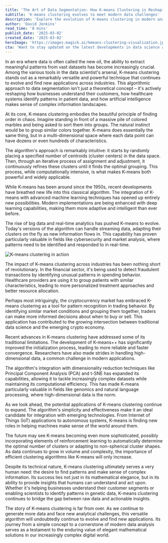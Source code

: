 ```yaml
---
title: 'The Art of Data Segmentation: How K-means Clustering is Reshaping Modern Analytics'
subtitle: 'K-means clustering evolves to meet modern data challenges'
description: 'Explore the evolution of K-means clustering in modern analytics. Discover its transformative impact on industries through enhanced pattern recognition and real-time adaptability, empowering fields from finance to healthcare.'
author: 'David Jenkins'
read_time: '8 mins'
publish_date: '2025-03-02'
created_date: '2025-03-02'
heroImage: 'https://images.magick.ai/kmeans-clustering-visualization.jpg'
cta: 'Want to stay updated on the latest developments in data science and analytics? Follow us on LinkedIn for more insights into how algorithms like K-means clustering are transforming industries and shaping the future of data analysis.'
---
```


In an era where data is often called the new oil, the ability to extract meaningful patterns from vast datasets has become increasingly crucial. Among the various tools in the data scientist's arsenal, K-means clustering stands out as a remarkably versatile and powerful technique that continues to evolve and find new applications across industries. This algorithmic approach to data segmentation isn't just a theoretical concept – it's actively reshaping how businesses understand their customers, how healthcare systems identify patterns in patient data, and how artificial intelligence makes sense of complex information landscapes.

At its core, K-means clustering embodies the beautiful principle of finding order in chaos. Imagine standing in front of a massive pile of colored marbles and being asked to sort them into groups. The natural instinct would be to group similar colors together. K-means does essentially the same thing, but in a multi-dimensional space where each data point can have dozens or even hundreds of characteristics.

The algorithm's approach is remarkably intuitive: it starts by randomly placing a specified number of centroids (cluster centers) in the data space. Then, through an iterative process of assignment and adjustment, it continuously refines these clusters until it finds the optimal grouping. This process, while computationally intensive, is what makes K-means both powerful and widely applicable.

While K-means has been around since the 1950s, recent developments have breathed new life into this classical algorithm. The integration of K-means with advanced machine learning techniques has opened up entirely new possibilities. Modern implementations are being enhanced with deep learning capabilities, making them more adaptive and intelligent than ever before.

The rise of big data and real-time analytics has pushed K-means to evolve. Today's versions of the algorithm can handle streaming data, adapting their clusters on the fly as new information flows in. This capability has proven particularly valuable in fields like cybersecurity and market analysis, where patterns need to be identified and responded to in real-time.

![K-means clustering in action](https://i.magick.ai/PIXE/1738406181100_magick_img.webp)

The impact of K-means clustering across industries has been nothing short of revolutionary. In the financial sector, it's being used to detect fraudulent transactions by identifying unusual patterns in spending behavior. Healthcare providers are using it to group patients with similar characteristics, leading to more personalized treatment approaches and better resource allocation.

Perhaps most intriguingly, the cryptocurrency market has embraced K-means clustering as a tool for pattern recognition in trading behavior. By identifying similar market conditions and grouping them together, traders can make more informed decisions about when to buy or sell. This application has contributed to the growing intersection between traditional data science and the emerging crypto economy.

Recent advances in K-means clustering have addressed some of its traditional limitations. The development of K-means++ has significantly improved the initialization process, leading to more reliable and faster convergence. Researchers have also made strides in handling high-dimensional data, a common challenge in modern applications.

The algorithm's integration with dimensionality reduction techniques like Principal Component Analysis (PCA) and t-SNE has expanded its capabilities, allowing it to tackle increasingly complex datasets while maintaining its computational efficiency. This has made K-means particularly valuable in fields like genomics and natural language processing, where high-dimensional data is the norm.

As we look ahead, the potential applications of K-means clustering continue to expand. The algorithm's simplicity and effectiveness make it an ideal candidate for integration with emerging technologies. From Internet of Things (IoT) applications to autonomous systems, K-means is finding new roles in helping machines make sense of the world around them.

The future may see K-means becoming even more sophisticated, possibly incorporating elements of reinforcement learning to automatically determine the optimal number of clusters or adapting to non-spherical cluster shapes. As data continues to grow in volume and complexity, the importance of efficient clustering algorithms like K-means will only increase.

Despite its technical nature, K-means clustering ultimately serves a very human need: the desire to find patterns and make sense of complex information. Its success lies not just in its mathematical elegance, but in its ability to provide insights that humans can understand and act upon. Whether it's helping businesses understand their customer segments or enabling scientists to identify patterns in genetic data, K-means clustering continues to bridge the gap between raw data and actionable insights.

The story of K-means clustering is far from over. As we continue to generate more data and face new analytical challenges, this versatile algorithm will undoubtedly continue to evolve and find new applications. Its journey from a simple concept to a cornerstone of modern data analysis serves as a testament to the enduring value of elegant mathematical solutions in our increasingly complex digital world.